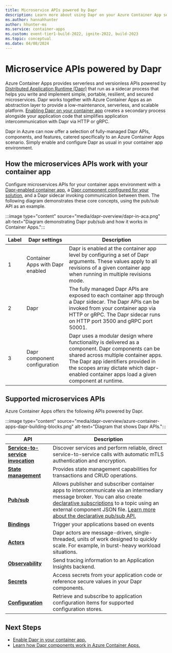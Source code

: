 ```yaml
---
title: Microservice APIs powered by Dapr
description: Learn more about using Dapr on your Azure Container App service to develop applications.
ms.author: hannahhunter
author: hhunter-ms
ms.service: container-apps
ms.custom: event-tier1-build-2022, ignite-2022, build-2023
ms.topic: conceptual
ms.date: 04/08/2024
---
```


# Microservice APIs powered by Dapr

Azure Container Apps provides serverless and versionless APIs powered by [Distributed Application Runtime (Dapr)][dapr-concepts] that run as a sidecar process that helps you write and implement simple, portable, resilient, and secured microservices. Dapr works together with Azure Container Apps as an abstraction layer to provide a low-maintenance, serverless, and scalable platform. [Enabling Dapr on your container app][dapr-enable] creates a secondary process alongside your application code that simplifies application intercommunication with Dapr via HTTP or gRPC.

Dapr in Azure can now offer a selection of fully-managed Dapr APIs, components, and features, catered specifically to an Azure Container Apps scenario. Simply enable and configure Dapr as usual in your container app environment. 

## How the microservices APIs work with your container app

Configure microservices APIs for your container apps environment with a [Dapr-enabled container app][dapr-enable], a [Dapr component configured for your solution][dapr-components], and a Dapr sidecar invoking communication between them. The following diagram demonstrates these core concepts, using the pub/sub API as an example.

:::image type="content" source="media/dapr-overview/dapr-in-aca.png" alt-text="Diagram demonstrating Dapr pub/sub and how it works in Container Apps.":::

| Label | Dapr settings                    | Description                                                                                                                                                                                                                                                                       |
| ----- | -------------------------------- | --------------------------------------------------------------------------------------------------------------------------------------------------------------------------------------------------------------------------------------------------------------------------------- |
| 1     | Container Apps with Dapr enabled | Dapr is enabled at the container app level by configuring a set of Dapr arguments. These values apply to all revisions of a given container app when running in multiple revisions mode.                                                                                           |
| 2     | Dapr                             | The fully managed Dapr APIs are exposed to each container app through a Dapr sidecar. The Dapr APIs can be invoked from your container app via HTTP or gRPC. The Dapr sidecar runs on HTTP port 3500 and gRPC port 50001.                                                         |
| 3     | Dapr component configuration     | Dapr uses a modular design where functionality is delivered as a component. Dapr components can be shared across multiple container apps. The Dapr app identifiers provided in the scopes array dictate which dapr-enabled container apps load a given component at runtime. |

## Supported microservices APIs

Azure Container Apps offers the following APIs powered by Dapr. 

:::image type="content" source="media/dapr-overview/azure-container-apps-dapr-building-blocks.png" alt-text="Diagram that shows Dapr APIs.":::

| API                                              | Description                                                                                                                                                     |
| ----------------------------------------------------- | --------------------------------------------------------------------------------------------------------------------------------------------------------------- |
| [**Service-to-service invocation**][dapr-serviceinvo] | Discover services and perform reliable, direct service-to-service calls with automatic mTLS authentication and encryption.                                     |
| [**State management**][dapr-statemgmt]                | Provides state management capabilities for transactions and CRUD operations.                                                                                    |
| [**Pub/sub**][dapr-pubsub]                            | Allows publisher and subscriber container apps to intercommunicate via an intermediary message broker. You can also create [declarative subscriptions][dapr-subscriptions] to a topic using an external component JSON file. [Learn more about the declarative pub/sub API.][declarative-pubsub]                                                         |
| [**Bindings**][dapr-bindings]                         | Trigger your applications based on events                                                                                                                       |
| [**Actors**][dapr-actors]                             | Dapr actors are message-driven, single-threaded, units of work designed to quickly scale. For example, in burst-heavy workload situations. |
| [**Observability**](./observability.md)               | Send tracing information to an Application Insights backend.                                                                                                    |
| [**Secrets**][dapr-secrets]                           | Access secrets from your application code or reference secure values in your Dapr components.                                                                   |
| [**Configuration**][dapr-config]                           | Retrieve and subscribe to application configuration items for supported configuration stores.                                                                   |


## Next Steps

- [Enable Dapr in your container app.][dapr-enable]
- [Learn how Dapr components work in Azure Container Apps.][dapr-components]

<!-- Links Internal -->

[dapr-faq]: ./faq.yml#dapr
[dapr-enable]: ./enable-dapr.md
[dapr-components]: ./dapr-components.md
[declarative-pubsub]: /rest/api/containerapps/dapr-subscriptions/create-or-update

<!-- Links External -->

[dapr-concepts]: https://docs.dapr.io/concepts/overview/
[dapr-pubsub]: https://docs.dapr.io/developing-applications/building-blocks/pubsub/pubsub-overview
[dapr-statemgmt]: https://docs.dapr.io/developing-applications/building-blocks/state-management/state-management-overview/
[dapr-serviceinvo]: https://docs.dapr.io/developing-applications/building-blocks/service-invocation/service-invocation-overview/
[dapr-bindings]: https://docs.dapr.io/developing-applications/building-blocks/bindings/bindings-overview/
[dapr-actors]: https://docs.dapr.io/developing-applications/building-blocks/actors/actors-overview/
[dapr-secrets]: https://docs.dapr.io/developing-applications/building-blocks/secrets/secrets-overview/
[dapr-config]: https://docs.dapr.io/developing-applications/building-blocks/configuration/
[dapr-subscriptions]: https://docs.dapr.io/developing-applications/building-blocks/pubsub/subscription-methods/#declarative-subscriptions